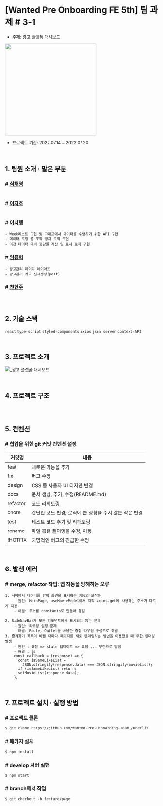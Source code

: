 # [Wanted Pre Onboarding FE 5th] 팀 과제 #  3-1

- 주제: 광고 플랫폼 대시보드
<img src="https://user-images.githubusercontent.com/73277502/178656762-a651e524-d0a2-4d4a-96ff-0d463c2ccfa1.svg" width=300px;/>

- 프로젝트 기간: 2022.07.14 ~ 2022.07.20

<br />

## **1. 팀원 소개 · 맡은 부분**

### # <a href="https://github.com/chaengs">심채영</a>

```

```

### # <a href="https://github.com/leejiho9898">이지호</a>

```

```

### # <a href="https://github.com/godcl1623">이치행<a>

```
- Week리스트 구현 및 그래프에서 데이터를 수령하기 위한 API 구현
- 데이터 로딩 중 조작 방지 로직 구현
- 이전 데이터 대비 증감률 계산 및 표시 로직 구현
```

### # <a href="https://github.com/devMarco14">임종혁</a>

```
- 광고관리 페이지 레이아웃
- 광고관리 카드 신규생성(post)
```

### # <a href="https://github.com/HyeonJu-C">천현주</a>

```

```

<br />

## **2. 기술 스택**

`react` `type-script` `styled-components` `axios` `json server` `context-API`

<br />

## **3. 프로젝트 소개**

![_광고 플랫폼 대시보드](https://user-images.githubusercontent.com/99126860/179872824-b7efead0-0c26-4b17-99e8-b519423af817.jpg)

<br />

## **4. 프로젝트 구조**

```

```

<br />

## **5. 컨벤션**

### # 협업을 위한 git 커밋 컨벤션 설정

| 커밋명   | 내용                                                   |
| -------- | ------------------------------------------------------ |
| feat     | 새로운 기능을 추가                                     |
| fix      | 버그 수정                                              |
| design   | CSS 등 사용자 UI 디자인 변경                           |
| docs     | 문서 생성, 추가, 수정(README.md)                       |
| refactor | 코드 리팩토링                                          |
| chore    | 간단한 코드 변경, 로직에 큰 영향을 주지 않는 작은 변경 |
| test     | 테스트 코드 추가 및 리팩토링                           |
| rename   | 파일 혹은 폴더명을 수정, 이동                          |
| !HOTFIX  | 치명적인 버그의 긴급한 수정                            |

<br />

## **6. 발생 에러**

### # merge, refactor 작업: 앱 작동을 방해하는 오류

```
1. 서버에서 데이터를 받아 화면을 표시하는 기능의 오작동
    - 원인: MainPage, useMovieModel에서 각각 axios.get에 사용하는 주소가 다르게 지정
    - 해결: 주소를 constants로 만들어 통일

2. SideNavBar가 모든 컴포넌트에서 표시되지 않는 문제
    - 원인: 라우팅 설정 문제
    - 해결: Route, Outlet을 사용한 중첩 라우팅 구성으로 해결
3. 즐겨찾기 목록이 바뀔 때마다 페이지를 새로 렌더링하는 방법을 이용했을 때 무한 렌더링 발생
    - 원인 : 요청 => state 업데이트 => 요청 ... 무한으로 발생 
    - 해결 : js
    const callback = (response) => {
      const isSameLikeList =
        JSON.stringify(response.data) === JSON.stringify(movieList);
      if (isSameLikeList) return;
      setMovieList(response.data);
    };
 ```   

<br />

## **7. 프로젝트 설치 · 실행 방법**

### # 프로젝트 클론

```
$ git clone https://github.com/Wanted-Pre-Onboarding-Team1/Oneflix
```

### # 패키지 설치

```
$ npm install
```

### # develop 서버 실행

```
$ npm start
```

### # branch에서 작업

```
$ git checkout -b feature/page
```
